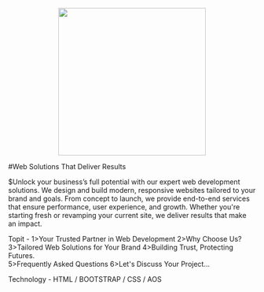 <p align="center">
  <img src="Images/Home.png" width="300"/>
</p>
#Web Solutions That Deliver Results

$Unlock your business’s full potential with our expert web development solutions. We design and build modern, responsive websites tailored to your brand and goals. From concept to launch, we provide end-to-end services that ensure performance, user experience, and growth. Whether you're starting fresh or revamping your current site, we deliver results that make an impact.

Topit - 
1>Your Trusted Partner in Web Development
2>Why Choose Us?
3>Tailored Web Solutions for Your Brand
4>Building Trust, Protecting Futures.  
5>Frequently Asked Questions
6>Let's Discuss Your Project...


Technology - HTML / BOOTSTRAP / CSS / AOS
